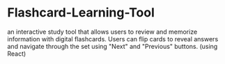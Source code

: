 # Flashcard-Learning-Tool
an interactive study tool that allows users to review and memorize information with digital flashcards. Users can flip cards to reveal answers and navigate through the set using "Next" and "Previous" buttons.  (using React)
